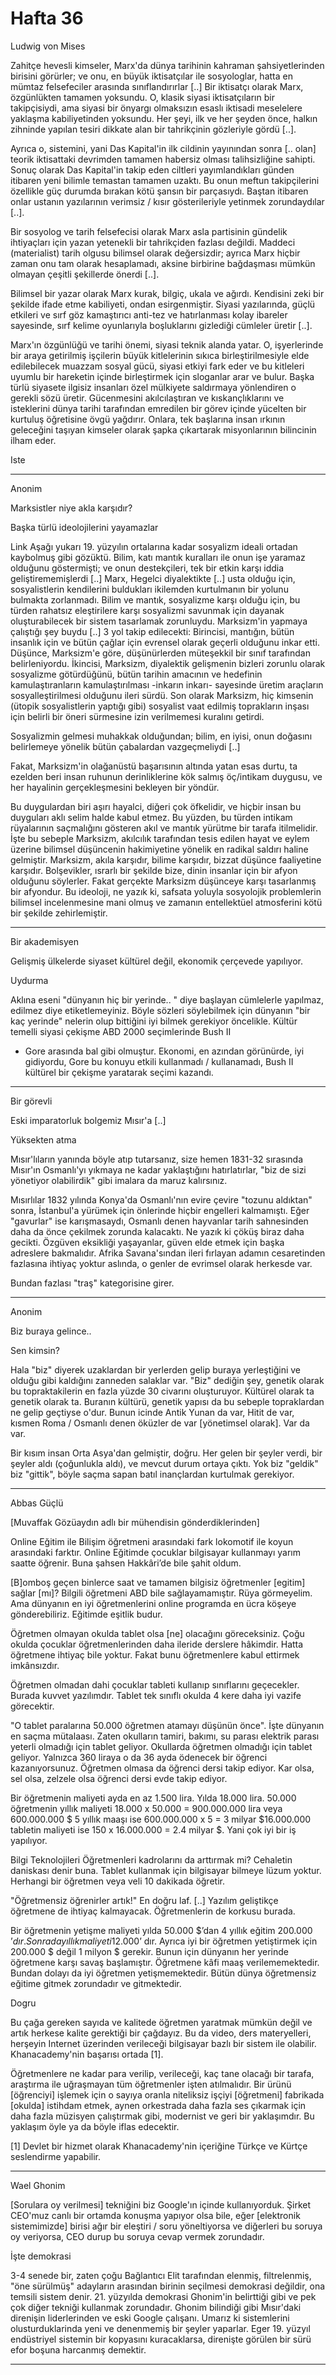 # Hafta 36

Ludwig von Mises

Zahitçe hevesli kimseler, Marx'da dünya tarihinin kahraman
şahsiyetlerinden birisini görürler; ve onu, en büyük iktisatçılar ile
sosyologlar, hatta en mümtaz felsefeciler arasında sınıflandırırlar
[..] Bir iktisatçı olarak Marx, özgünlükten tamamen yoksundu. O,
klasik siyasi iktisatçıların bir takipçisiydi, ama siyasi bir önyargı
olmaksızın esaslı iktisadi meselelere yaklaşma kabiliyetinden
yoksundu. Her şeyi, ilk ve her şeyden önce, halkın zihninde yapılan
tesiri dikkate alan bir tahrikçinin gözleriyle gördü [..].

Ayrıca o, sistemini, yani Das Kapital'in ilk cildinin yayınından sonra
[.. olan] teorik iktisattaki devrimden tamamen habersiz olması
talihsizliğine sahipti. Sonuç olarak Das Kapital'in takip eden
ciltleri yayımlandıkları günden itibaren yeni bilimle temastan tamamen
uzaktı. Bu onun meftun takipçilerini özellikle güç durumda bırakan
kötü şansın bir parçasıydı. Baştan itibaren onlar ustanın yazılarının
verimsiz / kısır gösterileriyle yetinmek zorundaydılar [..].

Bir sosyolog ve tarih felsefecisi olarak Marx asla partisinin gündelik
ihtiyaçları için yazan yetenekli bir tahrikçiden fazlası
değildi. Maddeci (materialist) tarih olgusu bilimsel olarak
değersizdir; ayrıca Marx hiçbir zaman onu tam olarak hesaplamadı,
aksine birbirine bağdaşması mümkün olmayan çeşitli şekillerde önerdi
[..].

Bilimsel bir yazar olarak Marx kurak, bilgiç, ukala ve
ağırdı. Kendisini zeki bir şekilde ifade etme kabiliyeti, ondan
esirgenmiştir. Siyasi yazılarında, güçlü etkileri ve sırf göz
kamaştırıcı anti-tez ve hatırlanması kolay ibareler sayesinde, sırf
kelime oyunlarıyla boşluklarını gizlediği cümleler üretir [..].

Marx'ın özgünlüğü ve tarihi önemi, siyasi teknik alanda yatar. O,
işyerlerinde bir araya getirilmiş işçilerin büyük kitlelerinin sıkıca
birleştirilmesiyle elde edilebilecek muazzam sosyal gücü, siyasi
etkiyi fark eder ve bu kitleleri uyumlu bir hareketin içinde
birleştirmek için sloganlar arar ve bulur. Başka türlü siyasete
ilgisiz insanları özel mülkiyete saldırmaya yönlendiren o gerekli sözü
üretir. Gücenmesini akılcılaştıran ve kıskançlıklarını ve isteklerini
dünya tarihi tarafından emredilen bir görev içinde yücelten bir
kurtuluş öğretisine övgü yağdırır. Onlara, tek başlarına insan ırkının
geleceğini taşıyan kimseler olarak şapka çıkartarak misyonlarının
bilincinin ilham eder.

Iste

---

Anonim

Marksistler niye akla karşıdır?

Başka türlü ideolojilerini yayamazlar

Link Aşağı yukarı 19. yüzyılın ortalarına kadar sosyalizm ideali
ortadan kaybolmuş gibi gözüktü. Bilim, katı mantık kuralları ile onun
işe yaramaz olduğunu göstermişti; ve onun destekçileri, tek bir etkin
karşı iddia geliştirememişlerdi [..] Marx, Hegelci diyalektikte [..]
usta olduğu için, sosyalistlerin kendilerini buldukları ikilemden
kurtulmanın bir yolunu bulmakta zorlanmadı. Bilim ve mantık,
sosyalizme karşı olduğu için, bu türden rahatsız eleştirilere karşı
sosyalizmi savunmak için dayanak oluşturabilecek bir sistem tasarlamak
zorunluydu. Marksizm'in yapmaya çalıştığı şey buydu [..] 3 yol takip
edilecekti: Birincisi, mantığın, bütün insanlık için ve bütün çağlar
için evrensel olarak geçerli olduğunu inkar etti. Düşünce, Marksizm'e
göre, düşünürlerden müteşekkil bir sınıf tarafından
belirleniyordu. İkincisi, Marksizm, diyalektik gelişmenin bizleri
zorunlu olarak sosyalizme götürdüğünü, bütün tarihin amacının ve
hedefinin kamulaştıranların kamulaştırılması -inkarın inkarı-
sayesinde üretim araçların sosyalleştirilmesi olduğunu ileri
sürdü. Son olarak Marksizm, hiç kimsenin (ütopik sosyalistlerin
yaptığı gibi) sosyalist vaat edilmiş toprakların inşası için belirli
bir öneri sürmesine izin verilmemesi kuralını getirdi.

Sosyalizmin gelmesi muhakkak olduğundan; bilim, en iyisi, onun
doğasını belirlemeye yönelik bütün çabalardan vazgeçmeliydi [..]

Fakat, Marksizm'in olağanüstü başarısının altında yatan esas durtu, ta
ezelden beri insan ruhunun derinliklerine kök salmış öç/intikam
duygusu, ve her hayalinin gerçekleşmesini bekleyen bir yöndür.

Bu duygulardan biri aşırı hayalci, diğeri çok öfkelidir, ve hiçbir
insan bu duyguları aklı selim halde kabul etmez. Bu yüzden, bu türden
intikam rüyalarının saçmalığını gösteren akıl ve mantık yürütme bir
tarafa itilmelidir. İşte bu sebeple Marksizm, akılcılık tarafından
tesis edilen hayat ve eylem üzerine bilimsel düşüncenin hakimiyetine
yönelik en radikal saldırı haline gelmiştir. Marksizm, akıla karşıdır,
bilime karşıdır, bizzat düşünce faaliyetine karşıdır. Bolşevikler,
ısrarlı bir şekilde bize, dinin insanlar için bir afyon olduğunu
söylerler. Fakat gerçekte Marksizm düşünceye karşı tasarlanmış bir
afyondur. Bu ideoloji, ne yazık ki, safsata yoluyla sosyolojik
problemlerin bilimsel incelenmesine mani olmuş ve zamanın entellektüel
atmosferini kötü bir şekilde zehirlemiştir.

---

Bir akademisyen

Gelişmiş ülkelerde siyaset kültürel değil, ekonomik çerçevede yapılıyor.

Uydurma

Aklına eseni "dünyanın hiç bir yerinde.. " diye başlayan cümlelerle
yapılmaz, edilmez diye etiketlemeyiniz. Böyle sözleri söylebilmek için
dünyanın "bir kaç yerinde" nelerin olup bittiğini iyi bilmek gerekiyor
öncelikle. Kültür temelli siyasi çekişme ABD 2000 seçimlerinde Bush II
- Gore arasında bal gibi olmuştur. Ekonomi, en azından görünürde, iyi
gidiyordu, Gore bu konuyu etkili kullanmadı / kullanamadı, Bush II
kültürel bir çekişme yaratarak seçimi kazandı.

---

Bir görevli

Eski imparatorluk bolgemiz Mısır'a [..]

Yüksekten atma

Mısır'lıların yanında böyle atıp tutarsanız, size hemen 1831-32
sırasında Mısır'ın Osmanlı'yı yıkmaya ne kadar yaklaştığını
hatırlatırlar, "biz de sizi yönetiyor olabilirdik" gibi imalara da
maruz kalırsınız.

Mısırlılar 1832 yılında Konya'da Osmanlı'nın evire çevire "tozunu
aldıktan" sonra, İstanbul'a yürümek için önlerinde hiçbir engelleri
kalmamıştı. Eğer "gavurlar" ise karışmasaydı, Osmanlı denen hayvanlar
tarih sahnesinden daha da önce çekilmek zorunda kalacaktı. Ne yazık ki
çöküş biraz daha gecikti. Özgüven eksikliği yaşayanlar, güven elde
etmek için başka adreslere bakmalıdır. Afrika Savana'sından ileri
fırlayan adamın cesaretinden fazlasına ihtiyaç yoktur aslında, o
genler de evrimsel olarak herkesde var.

Bundan fazlası "traş" kategorisine girer.

---

Anonim

Biz buraya gelince..

Sen kimsin?

Hala "biz" diyerek uzaklardan bir yerlerden gelip buraya yerleştiğini
ve olduğu gibi kaldığını zanneden salaklar var. "Biz" dediğin şey,
genetik olarak bu topraktakilerin en fazla yüzde 30 civarını
oluşturuyor. Kültürel olarak ta genetik olarak ta. Buranın kültürü,
genetik yapısı da bu sebeple topraklardan ne gelip geçtiyse
o'dur. Bunun icinde Antik Yunan da var, Hitit de var, kısmen Roma /
Osmanlı denen öküzler de var [yönetimsel olarak]. Var da var.

Bir kısım insan Orta Asya'dan gelmiştir, doğru. Her gelen bir şeyler
verdi, bir şeyler aldı (çoğunlukla aldı), ve mevcut durum ortaya
çıktı. Yok biz "geldik" biz "gittik", böyle saçma sapan batıl
inançlardan kurtulmak gerekiyor.

---

Abbas Güçlü

[Muvaffak Gözüaydın adlı bir mühendisin gönderdiklerinden]

Online Eğitim ile Bilişim öğretmeni arasındaki fark lokomotif ile
koyun arasındaki farktır. Online Eğitimde çocuklar bilgisayar
kullanmayı yarım saatte öğrenir. Buna şahsen Hakkâri’de bile şahit
oldum.

[B]omboş geçen binlerce saat ve tamamen bilgisiz öğretmenler [egitim]
sağlar [mı]? Bilgili öğretmeni ABD bile sağlayamamıştır. Rüya
görmeyelim. Ama dünyanın en iyi öğretmenlerini online programda en
ücra köşeye gönderebiliriz. Eğitimde eşitlik budur.

Öğretmen olmayan okulda tablet olsa [ne] olacağını göreceksiniz. Çoğu
okulda çocuklar öğretmenlerinden daha ileride derslere hâkimdir. Hatta
öğretmene ihtiyaç bile yoktur. Fakat bunu öğretmenlere kabul ettirmek
imkânsızdır.

Öğretmen olmadan dahi çocuklar tableti kullanıp sınıflarını
geçecekler. Burada kuvvet yazılımdır. Tablet tek sınıflı okulda 4 kere
daha iyi vazife görecektir.

"O tablet paralarına 50.000 öğretmen atamayı düşünün önce". İşte
dünyanın en saçma mütalaası. Zaten okulların tamiri, bakımı, su parası
elektrik parası yeterli olmadığı için tablet geliyor. Okullarda
öğretmen olmadığı için tablet geliyor. Yalnızca 360 liraya o da 36
ayda ödenecek bir öğrenci kazanıyorsunuz. Öğretmen olmasa da öğrenci
dersi takip ediyor. Kar olsa, sel olsa, zelzele olsa öğrenci dersi
evde takip ediyor.

Bir öğretmenin maliyeti ayda en az 1.500 lira. Yılda 18.000
lira. 50.000 öğretmenin yıllık maliyeti 18.000 x 50.000 = 900.000.000
lira veya 600.000.000 $ 5 yıllık maaşı ise 600.000.000 x 5 = 3 milyar
$16.000.000 tabletin maliyeti ise 150 x 16.000.000 = 2.4 milyar
$. Yani çok iyi bir iş yapılıyor.

Bilgi Teknolojileri Öğretmenleri kadrolarını da arttırmak mi?
Cehaletin daniskası denir buna. Tablet kullanmak için bilgisayar
bilmeye lüzum yoktur. Herhangi bir öğretmen veya veli 10 dakikada
öğretir.

"Öğretmensiz öğrenirler artık!" En doğru laf. [..] Yazılım geliştikçe
öğretmene de ihtiyaç kalmayacak. Öğretmenlerin de korkusu burada.

Bir öğretmenin yetişme maliyeti yılda 50.000 $’dan 4 yıllık eğitim
200.000 $’dır. Sonra da yıllık maliyeti 12.000’$ dır. Ayrıca iyi bir
öğretmen yetiştirmek için 200.000 $ değil 1 milyon $ gerekir. Bunun
için dünyanın her yerinde öğretmene karşı savaş başlamıştır. Öğretmene
kâfi maaş verilememektedir. Bundan dolayı da iyi öğretmen
yetişmemektedir. Bütün dünya öğretmensiz eğitime gitmek zorundadır ve
gitmektedir.

Dogru

Bu çağa gereken sayıda ve kalitede öğretmen yaratmak mümkün değil ve
artık herkese kalite gerektiği bir çağdayız. Bu da video, ders
materyelleri, herşeyin Internet üzerinden verileceği bilgisayar bazlı
bir sistem ile olabilir. Khanacademy'nin başarısı ortada [1].

Öğretmenlere ne kadar para verilip, verileceği, kaç tane olacağı bir
tarafa, araştırma ile uğraşmayan tüm öğretmenler işten
atılmalıdır. Bir ürünü [öğrenciyi] işlemek için o sayıya oranla
niteliksiz işçiyi [öğretmeni] fabrikada [okulda] istihdam etmek, aynen
orkestrada daha fazla ses çıkarmak için daha fazla müzisyen
çalıştırmak gibi, modernist ve geri bir yaklaşımdır. Bu yaklaşım öyle
ya da böyle iflas edecektir.

[1] Devlet bir hizmet olarak Khanacademy'nin içeriğine Türkçe ve
Kürtçe seslendirme yapabilir.

---

Wael Ghonim

[Sorulara oy verilmesi] tekniğini biz Google'ın içinde
kullanıyorduk. Şirket CEO'muz canlı bir ortamda konuşma yapıyor olsa
bile, eğer [elektronik sistemimizde] birisi ağır bir eleştiri / soru
yöneltiyorsa ve diğerleri bu soruya oy veriyorsa, CEO durup bu soruya
cevap vermek zorundadır.

İşte demokrasi

3-4 senede bir, zaten çoğu Bağlantıcı Elit tarafından elenmiş,
filtrelenmiş, "öne sürülmüş" adayların arasından birinin seçilmesi
demokrasi değildir, ona temsili sistem denir. 21. yüzyılda demokrasi
Ghonim'in belirttiği gibi ve pek çok diğer tekniği kullanmak
zorundadır. Ghonim bilindiği gibi Mısır'daki direnişin liderlerinden
ve eski Google çalışanı. Umarız ki sistemlerini olusturduklarinda yeni
ve denenmemiş bir şeyler yaparlar. Eger 19. yüzyıl endüstriyel
sistemin bir kopyasını kuracaklarsa, direnişte görülen bir sürü efor
boşuna harcanmış demektir.

---
